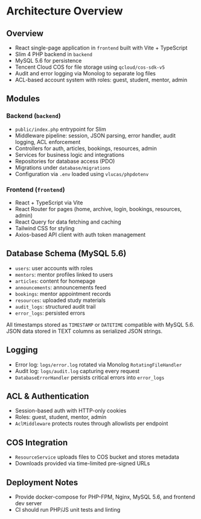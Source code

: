 # Architecture Overview

## Overview
- React single-page application in `frontend` built with Vite + TypeScript
- Slim 4 PHP backend in `backend`
- MySQL 5.6 for persistence
- Tencent Cloud COS for file storage using `qcloud/cos-sdk-v5`
- Audit and error logging via Monolog to separate log files
- ACL-based account system with roles: guest, student, mentor, admin

## Modules
### Backend (`backend`)
- `public/index.php` entrypoint for Slim
- Middleware pipeline: session, JSON parsing, error handler, audit logging, ACL enforcement
- Controllers for auth, articles, bookings, resources, admin
- Services for business logic and integrations
- Repositories for database access (PDO)
- Migrations under `database/migrations`
- Configuration via `.env` loaded using `vlucas/phpdotenv`

### Frontend (`frontend`)
- React + TypeScript via Vite
- React Router for pages (home, archive, login, bookings, resources, admin)
- React Query for data fetching and caching
- Tailwind CSS for styling
- Axios-based API client with auth token management

## Database Schema (MySQL 5.6)
- `users`: user accounts with roles
- `mentors`: mentor profiles linked to users
- `articles`: content for homepage
- `announcements`: announcements feed
- `bookings`: mentor appointment records
- `resources`: uploaded study materials
- `audit_logs`: structured audit trail
- `error_logs`: persisted errors

All timestamps stored as `TIMESTAMP` or `DATETIME` compatible with MySQL 5.6. JSON data stored in TEXT columns as serialized JSON strings.

## Logging
- Error log: `logs/error.log` rotated via Monolog `RotatingFileHandler`
- Audit log: `logs/audit.log` capturing every request
- `DatabaseErrorHandler` persists critical errors into `error_logs`

## ACL & Authentication
- Session-based auth with HTTP-only cookies
- Roles: guest, student, mentor, admin
- `AclMiddleware` protects routes through allowlists per endpoint

## COS Integration
- `ResourceService` uploads files to COS bucket and stores metadata
- Downloads provided via time-limited pre-signed URLs

## Deployment Notes
- Provide docker-compose for PHP-FPM, Nginx, MySQL 5.6, and frontend dev server
- CI should run PHP/JS unit tests and linting
